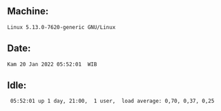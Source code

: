 ## Machine:
```
Linux 5.13.0-7620-generic GNU/Linux
```
## Date:
```
Kam 20 Jan 2022 05:52:01  WIB
```
## Idle:
```
 05:52:01 up 1 day, 21:00,  1 user,  load average: 0,70, 0,37, 0,25
```
